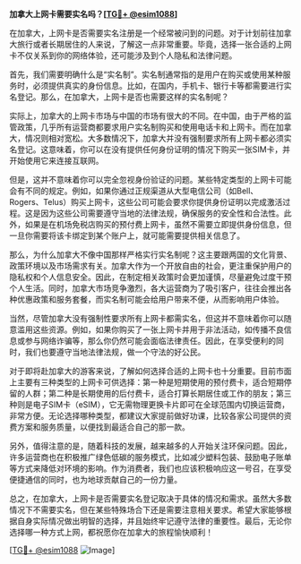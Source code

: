 **加拿大上网卡需要实名吗？[[TG💪+ @esim1088](https://t.me/s/esim1088)]**

在加拿大，上网卡是否需要实名注册是一个经常被问到的问题。对于计划前往加拿大旅行或者长期居住的人来说，了解这一点非常重要。毕竟，选择一张合适的上网卡不仅关系到你的网络体验，还可能涉及到个人隐私和法律问题。

首先，我们需要明确什么是“实名制”。实名制通常指的是用户在购买或使用某种服务时，必须提供真实的身份信息。比如，在国内，手机卡、银行卡等都需要进行实名登记。那么，在加拿大，上网卡是否也需要这样的实名制呢？

实际上，加拿大的上网卡市场与中国的市场有很大的不同。在中国，由于严格的监管政策，几乎所有运营商都要求用户实名制购买和使用电话卡和上网卡。而在加拿大，情况则相对宽松。大多数情况下，加拿大并没有强制要求所有上网卡都必须实名登记。这意味着，你可以在没有提供任何身份证明的情况下购买一张SIM卡，并开始使用它来连接互联网。

但是，这并不意味着你可以完全忽视身份验证的问题。某些特定类型的上网卡可能会有不同的规定。例如，如果你通过正规渠道从大型电信公司（如Bell、Rogers、Telus）购买上网卡，这些公司可能会要求你提供身份证明以完成激活过程。这是因为这些公司需要遵守当地的法律法规，确保服务的安全性和合法性。此外，如果是在机场免税店购买的预付费上网卡，虽然不需要立即提供身份信息，但一旦你需要将该卡绑定到某个账户上，就可能需要提供相关信息了。

那么，为什么加拿大不像中国那样严格实行实名制呢？这主要跟两国的文化背景、政策环境以及市场需求有关。加拿大作为一个开放自由的社会，更注重保护用户的隐私权和个人信息安全。因此，在制定相关政策时会更加谨慎，尽量避免过度干预个人生活。同时，加拿大市场竞争激烈，各大运营商为了吸引客户，往往会推出各种优惠政策和服务套餐，而实名制可能会给用户带来不便，从而影响用户体验。

当然，尽管加拿大没有强制性要求所有上网卡都需实名，但这并不意味着你可以随意滥用这些资源。例如，如果你购买了一张上网卡并用于非法活动，如传播不良信息或参与网络诈骗等，那么你仍然可能会面临法律责任。因此，在享受便利的同时，我们也要遵守当地法律法规，做一个守法的好公民。

对于即将赴加拿大的游客来说，了解如何选择合适的上网卡也十分重要。目前市面上主要有三种类型的上网卡可供选择：第一种是短期使用的预付费卡，适合短期停留的人群；第二种是长期使用的后付费卡，适合打算长期居住或工作的朋友；第三种则是电子SIM卡（eSIM），它无需物理更换卡片即可在全球范围内切换运营商，非常方便。无论选择哪种类型，都建议大家提前做好功课，比较各家公司提供的资费方案和服务质量，以便找到最适合自己的那一款。

另外，值得注意的是，随着科技的发展，越来越多的人开始关注环保问题。因此，许多运营商也在积极推广绿色低碳的服务模式，比如减少塑料包装、鼓励电子账单等方式来降低对环境的影响。作为消费者，我们也应该积极响应这一号召，在享受便捷通信的同时，也为地球贡献自己的一份力量。

总之，在加拿大，上网卡是否需要实名登记取决于具体的情况和需求。虽然大多数情况下不需要实名，但在某些特殊场合下还是需要注意相关要求。希望大家能够根据自身实际情况做出明智的选择，并且始终牢记遵守法律的重要性。最后，无论你选择哪一种方式上网，都祝愿你在加拿大的旅程愉快顺利！

[[TG💪+ @esim1088](https://t.me/s/esim1088) ![Image](https://i.postimg.cc/4NQfJmqS/Snipaste-2025-05-13-00-14-12.png)]